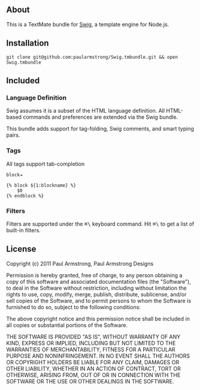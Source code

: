 ## About

This is a TextMate bundle for [Swig](http://paularmstrong.github.com/swig), a template engine for Node.js.

## Installation

    git clone git@github.com:paularmstrong/Swig.tmbundle.git && open Swig.tmbundle

## Included

### Language Definition

Swig assumes it is a subset of the HTML language definition. All HTML-based commands and preferences are extended via the Swig bundle.

This bundle adds support for tag-folding, Swig comments, and smart typing pairs.

### Tags

All tags support tab-completion

    block⇥

    {% block ${1:blockname} %}
        $0
    {% endblock %}

### Filters

Filters are supported under the <kbd>⌘\\</kbd> keyboard command. Hit <kbd>⌘\\</kbd> to get a list of built-in filters.

## License

Copyright (c) 2011 Paul Armstrong, Paul Armstrong Designs

Permission is hereby granted, free of charge, to any person obtaining a copy of this software and associated documentation files (the "Software"), to deal in the Software without restriction, including without limitation the rights to use, copy, modify, merge, publish, distribute, sublicense, and/or sell copies of the Software, and to permit persons to whom the Software is furnished to do so, subject to the following conditions:

The above copyright notice and this permission notice shall be included in all copies or substantial portions of the Software.

THE SOFTWARE IS PROVIDED "AS IS", WITHOUT WARRANTY OF ANY KIND, EXPRESS OR IMPLIED, INCLUDING BUT NOT LIMITED TO THE WARRANTIES OF MERCHANTABILITY, FITNESS FOR A PARTICULAR PURPOSE AND NONINFRINGEMENT. IN NO EVENT SHALL THE AUTHORS OR COPYRIGHT HOLDERS BE LIABLE FOR ANY CLAIM, DAMAGES OR OTHER LIABILITY, WHETHER IN AN ACTION OF CONTRACT, TORT OR OTHERWISE, ARISING FROM, OUT OF OR IN CONNECTION WITH THE SOFTWARE OR THE USE OR OTHER DEALINGS IN THE SOFTWARE.
